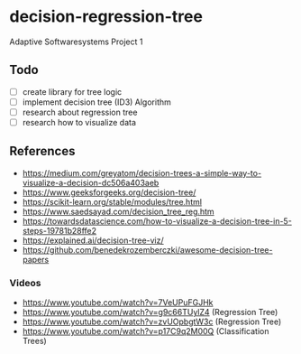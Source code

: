 # decision-regression-tree
Adaptive Softwaresystems Project 1

## Todo
- [ ] create library for tree logic
- [ ] implement decision tree (ID3) Algorithm
- [ ] research about regression tree 
- [ ] research how to visualize data 

## References
- https://medium.com/greyatom/decision-trees-a-simple-way-to-visualize-a-decision-dc506a403aeb
- https://www.geeksforgeeks.org/decision-tree/
- https://scikit-learn.org/stable/modules/tree.html
- https://www.saedsayad.com/decision_tree_reg.htm
- https://towardsdatascience.com/how-to-visualize-a-decision-tree-in-5-steps-19781b28ffe2
- https://explained.ai/decision-tree-viz/
- https://github.com/benedekrozemberczki/awesome-decision-tree-papers

### Videos
- https://www.youtube.com/watch?v=7VeUPuFGJHk
- https://www.youtube.com/watch?v=g9c66TUylZ4 (Regression Tree)
- https://www.youtube.com/watch?v=zvUOpbgtW3c (Regression Tree)
- https://www.youtube.com/watch?v=p17C9q2M00Q (Classification Trees)
